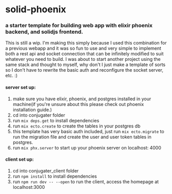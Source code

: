 # solid-phoenix
### a starter template for building web app with elixir phoenix backend, and solidjs frontend. 
This is still a wip. I'm making this simply because I used this combination for a previous webapp and it was so fun to use and very simple to implement both a rest api and socket 
connection that can be infinitely modified to suit whatever you need to build. I was about to start another project using the same stack and thought to myself, why don't I just make
a template of sorts so I don't have to rewrite the basic auth and reconfigure the socket server, etc. :)

#### server set up:
1. make sure you have elixir, phoenix, and postgres installed in your machine(if you're unsure about this please check out phoenix installation guide.)
2. cd into conjugater folder
3. run `mix deps.get` to install dependencies
4. run `mix ecto.create` to create the tables in your postgres db
4. this template has very basic auth included, just run `mix ecto.migrate` to run the migration file and create the user and user token tables in postgres.
5. run `mix phx.server` to start up your phoenix server on localhost: 4000

#### client set up:
1. cd into conjugater_client folder
2. run `npm install` to install dependencies
3. run `npm run dev -- --open` to run the client, access the homepage at localhost:3000
